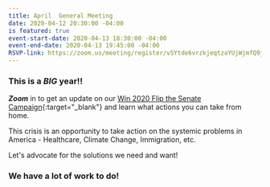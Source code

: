 ```yaml
---
title: April  General Meeting
date: 2020-04-12 20:30:00 -04:00
is featured: true
event-start-date: 2020-04-13 18:30:00 -04:00
event-end-date: 2020-04-13 19:45:00 -04:00
RSVP-link: https://zoom.us/meeting/register/v5Ytde6vrzkjeqtzaYUjWjmfQ9j3fZyq4A?link_id=3&can_id=9a7cc198611ac2a74f284fdda8e14f7e&source=email-indivisible-acton-weekly-newsletter-3312020&email_referrer=email_768444&email_subject=indivisible-acton-weekly-newsletter-472020
---
```


### This is a *BIG* year!!

***Zoom*** in to get an update on our [Win 2020 Flip the Senate Campaign](https://sites.google.com/view/win2020personalmonthlystrategy/home){:target="_blank"} and learn what actions you can take from home.

This crisis is an opportunity to take action on the systemic problems in America - Healthcare, Climate Change, Immigration, etc.

Let's advocate for the solutions we need and want!

### We have a lot of work to do!